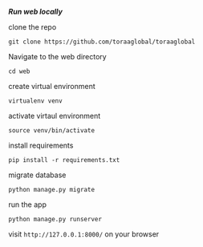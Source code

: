 ***Run web locally***

clone the repo
```
git clone https://github.com/toraaglobal/toraaglobal
```
Navigate to the web directory
```
cd web
```
create virtual environment 
```
virtualenv venv
```
activate virtaul environment
```
source venv/bin/activate
```

install requirements

```
pip install -r requirements.txt
```

migrate database
```
python manage.py migrate
```

run the app
```
python manage.py runserver
```
visit `http://127.0.0.1:8000/` on your browser